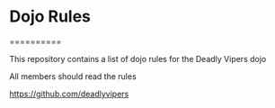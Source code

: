 # Dojo Rules
==========

This repository contains a list of dojo rules for the Deadly Vipers dojo

All members should read the rules

https://github.com/deadlyvipers

